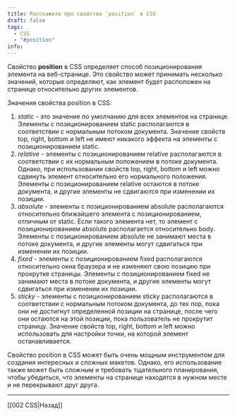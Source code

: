 ```yaml
---
title: Расскажите про свойство `position` в CSS
draft: false
tags:
  - CSS
  - "#position"
info:
---
```

Свойство **position** в CSS определяет способ позиционирования элемента на веб-странице. Это свойство может принимать несколько значений, которые определяют, как элемент будет расположен на странице относительно других элементов.

Значения свойства position в CSS:

1. _static_ - это значение по умолчанию для всех элементов на странице. Элементы с позиционированием static располагаются в соответствии с нормальным потоком документа. Значение свойств top, right, bottom и left не имеют никакого эффекта на элементы с позиционированием static.
2. _relative_ - элементы с позиционированием relative располагаются в соответствии с их нормальным положением в потоке документа. Однако, при использовании свойств top, right, bottom и left можно сдвинуть элемент относительно его нормального положения. Элементы с позиционированием relative остаются в потоке документа, и другие элементы не сдвигаются при изменении их позиции.
3. _absolute_ - элементы с позиционированием absolute располагаются относительно ближайшего элемента с позиционированием, отличным от static. Если такого элемента нет, то элемент с позиционированием absolute располагается относительно body. Элементы с позиционированием absolute не занимают места в потоке документа, и другие элементы могут сдвигаться при изменении их позиции.
4. _fixed_ - элементы с позиционированием fixed располагаются относительно окна браузера и не изменяют свою позицию при прокрутке страницы. Элементы с позиционированием fixed не занимают места в потоке документа, и другие элементы могут сдвигаться при изменении их позиции.
5. _sticky_ - элементы с позиционированием sticky располагаются в соответствии с нормальным потоком документа, до тех пор, пока они не достигнут определенной позиции на странице, после чего они остаются на этой позиции, пока пользователь не прокрутит страницу. Значение свойств top, right, bottom и left можно использовать для настройки точки, на которой элемент останавливается.

Свойство position в CSS может быть очень мощным инструментом для создания интересных и сложных макетов. Однако, его использование также может быть сложным и требовать тщательного планирования, чтобы убедиться, что элементы на странице находятся в нужном месте и не перекрывают друг друга.

---

[[002 CSS|Назад]]